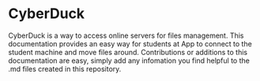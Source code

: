 # CyberDuck
CyberDuck is a way to access online servers for files management. 
This documentation provides an easy way for students at App to connect to the student machine and move files around. 
Contributions or additions to this documentation are easy, simply add any infomation you find helpful to the .md files created in this repository. 
